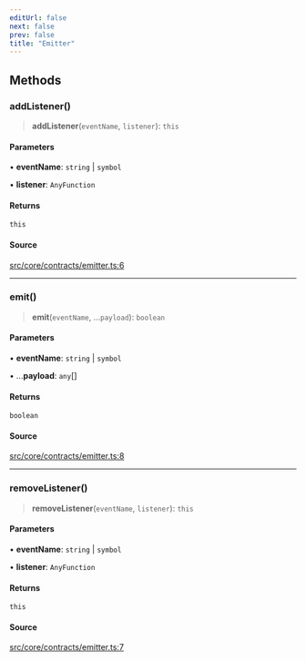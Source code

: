 ```yaml
---
editUrl: false
next: false
prev: false
title: "Emitter"
---
```


## Methods

### addListener()

> **addListener**(`eventName`, `listener`): `this`

#### Parameters

• **eventName**: `string` \| `symbol`

• **listener**: `AnyFunction`

#### Returns

`this`

#### Source

[src/core/contracts/emitter.ts:6](https://github.com/sern-handler/handler/blob/04c4625bfa2f746935f4a8cee62b77cdffd86684/src/core/contracts/emitter.ts#L6)

***

### emit()

> **emit**(`eventName`, ...`payload`): `boolean`

#### Parameters

• **eventName**: `string` \| `symbol`

• ...**payload**: `any`[]

#### Returns

`boolean`

#### Source

[src/core/contracts/emitter.ts:8](https://github.com/sern-handler/handler/blob/04c4625bfa2f746935f4a8cee62b77cdffd86684/src/core/contracts/emitter.ts#L8)

***

### removeListener()

> **removeListener**(`eventName`, `listener`): `this`

#### Parameters

• **eventName**: `string` \| `symbol`

• **listener**: `AnyFunction`

#### Returns

`this`

#### Source

[src/core/contracts/emitter.ts:7](https://github.com/sern-handler/handler/blob/04c4625bfa2f746935f4a8cee62b77cdffd86684/src/core/contracts/emitter.ts#L7)
